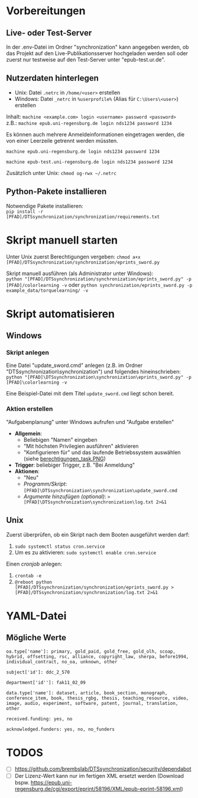 # Vorbereitungen
## Live- oder Test-Server
In der .env-Datei im Ordner "synchronization" kann angegeben werden, ob das Projekt auf den Live-Publikationsserver hochgeladen werden soll oder zuerst nur testweise auf den Test-Server unter "epub-test.ur.de".
## Nutzerdaten hinterlegen
- Unix: Datei `.netrc` in `/home/<user>` erstellen    
- Windows: Datei `_netrc` in `%userprofile%` (Alias für `C:\Users\<user>`) erstellen

Inhalt: `machine <example.com> login <username> password <password>`     
z.B.: `machine epub.uni-regensburg.de login nds1234 password 1234`

Es können auch mehrere Anmeldeinformationen eingetragen werden, die von einer Leerzeile getrennt werden müssten.    
```
machine epub.uni-regensburg.de login nds1234 password 1234

machine epub-test.uni-regensburg.de login nds1234 password 1234
```

Zusätzlich unter Unix: `chmod og-rwx ~/.netrc`

## Python-Pakete installieren
Notwendige Pakete installieren:     
`pip install -r [PFAD]/DTSsynchronization/synchronization/requirements.txt`

# Skript manuell starten
Unter Unix zuerst Berechtigungen vergeben: `chmod a+x [PFAD]/DTSsynchronization/synchronization/eprints_sword.py`    

Skript manuell ausführen (als Administrator unter Windows):       
`python "[PFAD]/DTSsynchronization/synchronization/eprints_sword.py" -p [PFAD]/colorlearning -v` oder `python synchronization/eprints_sword.py -p example_data/torquelearning/ -v`

# Skript automatisieren
## Windows
### Skript anlegen
Eine Datei "update_sword.cmd" anlegen (z.B. im Ordner "DTSsynchronization\synchronization") und folgendes hineinschrieben: `python "[PFAD]\DTSsynchronization\synchronization\eprints_sword.py" -p [PFAD]\colorlearning -v`    

Eine Beispiel-Datei mit dem Titel `update_sword.cmd` liegt schon bereit.
### Aktion erstellen
"Aufgabenplanung" unter Windows aufrufen und "Aufgabe erstellen"     
- **Allgemein**:
	- Beliebigen "Namen" eingeben   
	- "Mit höchsten Privilegien ausführen" aktivieren
	- "Konfigurieren für" und das laufende Betriebssystem auswählen (siehe [berechtigungen_task.PNG](https://github.com/brembslab/DTSsynchronization/blob/main/installation/berechtigungen_task.PNG))
- **Trigger**: beliebiger Trigger, z.B. "Bei Anmeldung"
- **Aktionen**:
	- "Neu" 
	- *Programm/Skript*: `[PFAD]\DTSsynchronization\synchronization\update_sword.cmd`
	- *Argumente hinzufügen (optional)*: `> [PFAD]\DTSsynchronization\synchronization\log.txt 2>&1`
## Unix
Zuerst überprüfen, ob ein Skript nach dem Booten ausgeführt werden darf:
1. `sudo systemctl status cron.service`
2. Um es zu aktivieren: `sudo systemctl enable cron.service`    

Einen *cronjob* anlegen:
1. `crontab -e`
2. `@reboot python [PFAD]/DTSsynchronization/synchronization/eprints_sword.py > [PFAD]/DTSsynchronization/synchronization/log.txt 2>&1`

# YAML-Datei
## Mögliche Werte
`oa.type['name']: primary, gold_paid, gold_free, gold_olh, scoap, hybrid, offsetting, rsc, alliance, copyright_law, sherpa, before1994, individual_contract, no_oa, unknown, other`    

`subject['id']: ddc_2_570`        

`department['id'']: fak11_02_09`        

`data.type['name']: dataset, article, book_section, monograph, conference_item, book, thesis_rgbg, thesis, teaching_resource, video, image, audio, experiment, software, patent, journal, translation, other`     

`received.funding: yes, no`    

`acknowledged.funders: yes, no, no_funders`     

# TODOS
- [ ] https://github.com/brembslab/DTSsynchronization/security/dependabot
- [ ] Der Lizenz-Wert kann nur im fertigen XML ersetzt werden (Download bspw. https://epub.uni-regensburg.de/cgi/export/eprint/58196/XML/epub-eprint-58196.xml)
